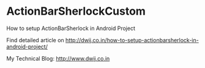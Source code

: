 ActionBarSherlockCustom
=======================

How to setup ActionBarSherlock in Android Project

Find detailed article on http://dwij.co.in/how-to-setup-actionbarsherlock-in-android-project/

My Technical Blog: http://www.dwij.co.in
